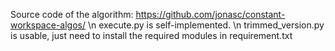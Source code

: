 Source code of the algorithm: https://github.com/jonasc/constant-workspace-algos/ \n
execute.py is self-implemented. \n 
trimmed_version.py is usable, just need to install the required modules in requirement.txt
